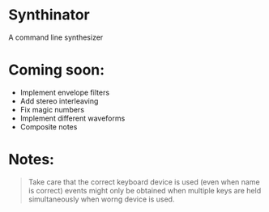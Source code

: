 # Synthinator

A command line synthesizer

# Coming soon:

* Implement envelope filters
* Add stereo interleaving
* Fix magic numbers
* Implement different waveforms
* Composite notes

# Notes:

> Take care that the correct keyboard device is used (even when name is correct) events might only be obtained when multiple keys are held simultaneously when worng device is used.
